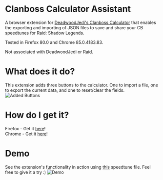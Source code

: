 # Clanboss Calculator Assistant
A browser extension for [DeadwoodJedi's Clanboss Calculator](https://www.deadwoodjedi.com/clan-boss-speed-calculator) that enables the exporting and importing of JSON files to save and share your CB speedtunes for Raid: Shadow Legends.

Tested in Firefox 80.0 and Chrome 85.0.4183.83.

Not associated with DeadwoodJedi or Raid.

# What does it do?
This extension adds three buttons to the calculator. One to import a file, one to export the current data, and one to reset/clear the fields.
![Added Buttons](https://i.imgur.com/HarrxpW.png)

# How do I get it?
Firefox - Get it [here](https://addons.mozilla.org/en-US/firefox/addon/clanboss-calculator-assistant/)!  
Chrome - Get it [here](https://chrome.google.com/webstore/detail/clanboss-calculator-assis/enhmhnpongjnlidbliglfbljgnknfepo/related?hl=en&authuser=0)!

# Demo
See the extension's functionality in action using [this](https://pastebin.com/HnjmGfp9) speedtune file. Feel free to give it a try :)
![Demo](https://i.imgur.com/jFiu9ZF.gif)
